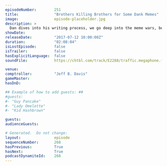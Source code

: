```yaml
---
episodeNumber:        251
title:                "Brothers Killing Brothers for Some Dank Memes"
image:                episode-placeholder.jpg
description: >
  Dan dives into his writing process, we go deep into the meme wars, before wrapping the show up with some role playing. Featuring Dan Harmon, Jeff Davis, Spencer Crittenden and Steve Levy.
showDate:             
releaseDate:          "2017-07-12 10:00:00Z"
duration:             "02:08:04"
isLostEpisode:        false
isTrailer:            false
hasExplicitLanguage:  false
soundFile:            https://chtbl.com/track/E2288/traffic.megaphone.fm/STA5055069311.mp3?updated=1596764386

venue:                
comptroller:          "Jeff B. Davis"
gameMaster:           
hasDnD:               

## Example of how to add guests: ##
#guests:
#- "Guy Pancake"
#- "Lady Omelette"
#- "Kid Hashbrown"

guests:
audienceGuests:

# Generated.  Do not change:
layout:               episode
sequenceNumber:       268
hasPrevious:          True
hasNext:              True
podcastDynamiteId:    268
---
```


<!-- The episode description will be rendered here -->
<!-- Add your content below here -->

